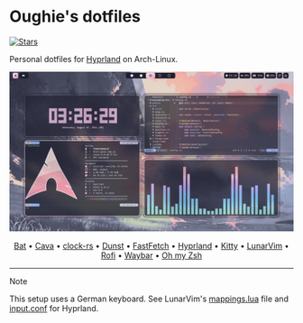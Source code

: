 # Oughie's dotfiles

[![Stars](https://img.shields.io/github/stars/Oughie/dotfiles)](https://github.com/Oughie/dotfiles/stargazers)

Personal dotfiles for [Hyprland](https://hyprland.org/) on Arch-Linux.

![presentation_hyprland](screenshots/hyprland.png "Screenshot (hyprland)")

<p align="center">
    <a href=".config/bat">Bat</a> •
    <a href=".config/cava">Cava</a> •
    <a href=".config/clock-rs">clock-rs</a> •
    <a href=".config/dunst">Dunst</a> •
    <a href=".config/fastfetch">FastFetch</a> •
    <a href=".config/hypr">Hyprland</a> •
    <a href=".config/kitty">Kitty</a> •
    <a href=".config/lvim">LunarVim</a> •
    <a href=".config/rofi">Rofi</a> •
    <a href=".config/waybar">Waybar</a> •
    <a href=".config/zsh">Oh my Zsh</a>
</p>

---
> [!NOTE]
> This setup uses a German keyboard. See LunarVim's [mappings.lua][mappings-lua] file and [input.conf][input-conf] for Hyprland.

[mappings-lua]: https://github.com/Oughie/dotfiles/blob/main/.config/lvim/lua/user/mappings.lua?plain=1#L3-L6
[input-conf]: https://github.com/Oughie/dotfiles/blob/7fe0b77fd02e33a068c71bb5c35dc62c51c96847/.config/hypr/modules/input.conf?plain=1#L2
